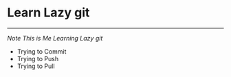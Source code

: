 # Learn Lazy git 
---
*Note This is Me Learning Lazy git* 

- Trying to Commit
- Trying to Push
- Trying to Pull

